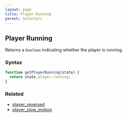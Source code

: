 ```yaml
---
layout: page
title: Player Running
parent: Selectors
---
```


## Player Running

Returns a `boolean` indicating whether the player is running.

### Syntax

```js
function getPlayerRunning(state) {
  return state.player.running;
}
```

### Related

- [player_reversed](./player_reversed.md)
- [player_slow_motion](./player_slow_motion.md)
